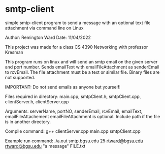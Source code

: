 # smtp-client
simple smtp-client program to send a message with an optional text file attachment via command line on Linux 

Author: Remington Ward
Date: 11/04/2022

This project was made for a class
CS 4390 Networking with professor Kresman

This program runs on linux and will send an smtp email on the given server and port number.
Sends emailText with emailFileAttachment as senderEmail to rcvEmail.
The file attachment must be a text or similar file. Binary files are not supported.

IMPORTANT:
Do not send emails as anyone but yourself!

Files required in directory: 
main.cpp, smtpClient.h, smtpClient.cpp, clientServer.h, clientServer.cpp

Arguments:
serverName, portNO, senderEmail, rcvEmail, emailText, emailFileAttachement
emailFileAttachment is optional. Include path if the file is in another directory.

Compile command: 
g++ clientServer.cpp main.cpp smtpClient.cpp

Example run command:
./a.out smtp.bgsu.edu 25 rtward@bgsu.edu rtward@bgsu.edu "a message" FILE.txt

